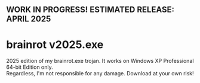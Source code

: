 ## WORK IN PROGRESS! ESTIMATED RELEASE: APRIL 2025

# brainrot v2025.exe
2025 edition of my brainrot.exe trojan. It works on Windows XP Professional 64-bit Edition only.<br>
Regardless, I'm not responsible for any damage. Download at your own risk!
